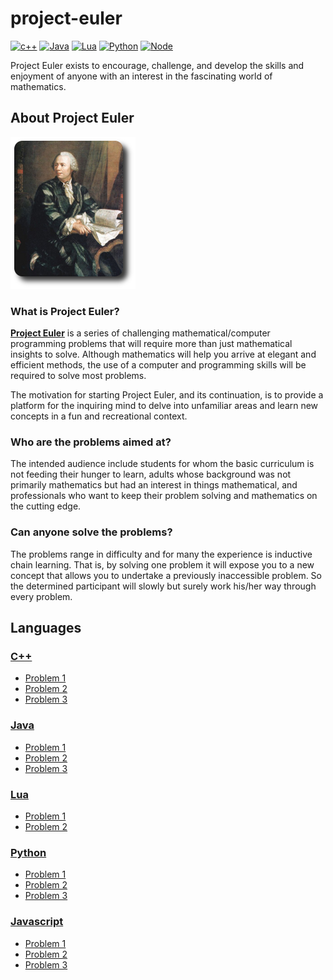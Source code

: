 # project-euler

[![c++](https://img.shields.io/badge/C++-11-blue.svg)](https://isocpp.org/wiki/faq/cpp11)
[![Java](https://img.shields.io/badge/Java-8-red.svg)](https://www.oracle.com/java/)
[![Lua](https://img.shields.io/badge/Lua-5-blueviolet.svg)](https://www.lua.org/)
[![Python](https://img.shields.io/badge/Python-3-green.svg)](https://www.python.org/)
[![Node](https://img.shields.io/badge/Nodejs-11-yellow.svg)](https://nodejs.org/en/)

Project Euler exists to encourage, challenge, and develop the skills and enjoyment of anyone with an interest in the fascinating world of mathematics.

## About Project Euler

![](/.github/euler_portrait.png)

### What is Project Euler?

**[Project Euler](https://projecteuler.net/)** is a series of challenging mathematical/computer programming problems that will require more than just mathematical insights to solve. Although mathematics will help you arrive at elegant and efficient methods, the use of a computer and programming skills will be required to solve most problems.

The motivation for starting Project Euler, and its continuation, is to provide a platform for the inquiring mind to delve into unfamiliar areas and learn new concepts in a fun and recreational context.

### Who are the problems aimed at?

The intended audience include students for whom the basic curriculum is not feeding their hunger to learn, adults whose background was not primarily mathematics but had an interest in things mathematical, and professionals who want to keep their problem solving and mathematics on the cutting edge.

### Can anyone solve the problems?

The problems range in difficulty and for many the experience is inductive chain learning. That is, by solving one problem it will expose you to a new concept that allows you to undertake a previously inaccessible problem. So the determined participant will slowly but surely work his/her way through every problem.

## Languages

### [C++](/C++/)
- [Problem 1](/C++/problem_1/)
- [Problem 2](/C++/problem_2/)
- [Problem 3](/C++/problem_3/)

### [Java](/Java/)
- [Problem 1](/Java/problem_1/)
- [Problem 2](/Java/problem_2/)
- [Problem 3](/Java/problem_3/)

### [Lua](/Lua/)
- [Problem 1](/Lua/problem_1/)
- [Problem 2](/Lua/problem_2/)

### [Python](/Python/)
- [Problem 1](/Python/problem_1/)
- [Problem 2](/Python/problem_2/)
- [Problem 3](/Python/problem_3/)

### [Javascript](/Javascript/)
- [Problem 1](/Javascript/problem_1/)
- [Problem 2](/Javascript/problem_2/)
- [Problem 3](/Javascript/problem_3/)
